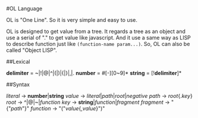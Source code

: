 #OL Language

OL is "One Line". So it is very simple and easy to use.

OL is designed to get value from a tree. It regards a tree as an object and use a serial of "." to get value like javascript. And it use a same way as LISP to describe function just like `(function-name param...)`. So, OL can also be called "Object LISP".

##Lexical

**delimiter** = ~|!|@|^|(|)|{|}|,|.
**number** = #[-][0~9]*
**string** = [!**delimiter**]*

##Syntax

*literal* -> **number**|**string**
*value* -> *literal*|*path*|*root*|*negative*
*path* -> *root*{.*key*}
*root* -> ^|@|~|*function*
*key* -> **string**|*function*|*fragment*
*fragment* -> "{"*path*"}"
*function* -> "("*value*{,*value*}")"
